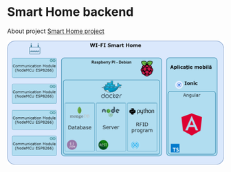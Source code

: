 # Smart Home backend
About project [Smart Home project](https://dragomiralin.github.io/)

![Arhitecture](diagram1_en.png)
